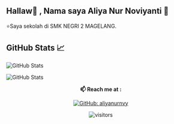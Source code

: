 ## Hallaw👋 , Nama saya Aliya Nur Noviyanti 🌸
⭐Saya sekolah di SMK NEGRI 2 MAGELANG.




## GitHub Stats 📈
![GitHub Stats](https://github-readme-stats.vercel.app/api/top-langs/?username=aliyanurnvy&layout=compact&theme=radical)

![GitHub Stats](https://github-readme-stats.vercel.app/api?username=aliyanurnvy&show_icons=true&theme=radical)



<div align="center">
  
**📫 Reach me at :**<br>


[![GitHub: aliyanurnvy](https://img.shields.io/github/followers/aliyanurnvy?label=aliyanurnvy&style=social)](https://github.com/aliyanurnvy)

![visitors](https://visitor-badge.glitch.me/badge?page_id=aliyanurnvy.visitor-badge)

</div>  
